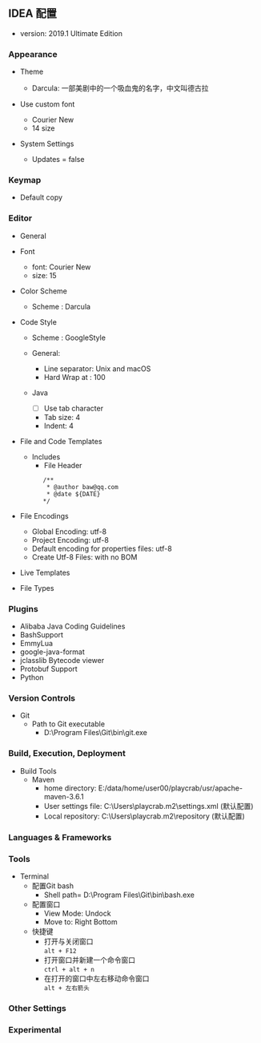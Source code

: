 ## IDEA 配置
 * version: 2019.1 Ultimate Edition

### Appearance
 * Theme
   + Darcula: 一部美剧中的一个吸血鬼的名字，中文叫德古拉
   
 * Use custom font
   + Courier New 
   + 14 size
 * System Settings
   + Updates = false
 
### Keymap
 * Default copy
 
### Editor
 * General
 * Font
   + font: Courier New
   + size: 15
 * Color Scheme
   + Scheme : Darcula
 * Code Style
   + Scheme : GoogleStyle
   + General:
     - Line separator: Unix and macOS
     - Hard Wrap at : 100
   
   + Java
     - [ ] Use tab character
     - Tab size: 4
     - Indent: 4
       
   
 * File and Code Templates
   + Includes
     - File Header
     ``` 
        /**  
         * @author baw@qq.com
         * @date ${DATE}
        */
     ```
 * File Encodings
   + Global Encoding: utf-8
   + Project Encoding: utf-8
   + Default encoding for properties files: utf-8
   + Create Utf-8 Files: with no BOM
 
 * Live Templates
 
 * File Types
 

   
 

### Plugins
* Alibaba Java Coding Guidelines
* BashSupport
* EmmyLua
* google-java-format
* jclasslib Bytecode viewer
* Protobuf Support
* Python 


### Version Controls
 * Git
   + Path to Git executable
     - D:\Program Files\Git\bin\git.exe
     
### Build, Execution, Deployment
 * Build Tools
   + Maven
     - home directory: E:/data/home/user00/playcrab/usr/apache-maven-3.6.1
     - User settings file: C:\Users\playcrab\.m2\settings.xml (默认配置)
     - Local repository: C:\Users\playcrab\.m2\repository (默认配置)
   
### Languages & Frameworks
 
 
### Tools
 * Terminal
   + 配置Git bash
        - Shell path= D:\Program Files\Git\bin\bash.exe
   + 配置窗口
        - View Mode: Undock
        - Move to: Right Bottom
   + 快捷键
        - 打开与关闭窗口  
        `alt + F12` 
        - 打开窗口并新建一个命令窗口  
        `ctrl + alt + n` 
        - 在打开的窗口中左右移动命令窗口  
        `alt + 左右箭头` 
        
### Other Settings

### Experimental
